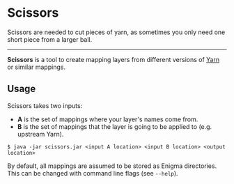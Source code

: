 # Scissors

Scissors are needed to cut pieces of yarn, as sometimes
you only need one short piece from a larger ball.

---

**Scissors** is a tool to create mapping layers from different versions
of [Yarn](https://github.com/FabricMC/yarn) or similar mappings.

## Usage

Scissors takes two inputs:
- **A** is the set of mappings where your layer's names come from.
- **B** is the set of mappings that the layer is going to be applied to (e.g. upstream Yarn).

`$ java -jar scissors.jar <input A location> <input B location> <output location>`

By default, all mappings are assumed to be stored as Enigma directories.
This can be changed with command line flags (see `--help`). 
